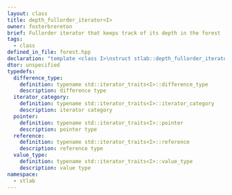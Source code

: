 ```yaml
---
layout: class
title: depth_fullorder_iterator<I>
owner: fosterbrereton
brief: Fullorder iterator that keeps track of its depth in the forest
tags:
  - class
defined_in_file: forest.hpp
declaration: "template <class I>\nstruct stlab::depth_fullorder_iterator;"
dtor: unspecified
typedefs:
  difference_type:
    definition: typename std::iterator_traits<I>::difference_type
    description: difference type
  iterator_category:
    definition: typename std::iterator_traits<I>::iterator_category
    description: iterator category
  pointer:
    definition: typename std::iterator_traits<I>::pointer
    description: pointer type
  reference:
    definition: typename std::iterator_traits<I>::reference
    description: reference type
  value_type:
    definition: typename std::iterator_traits<I>::value_type
    description: value type
namespace:
  - stlab
---
```

